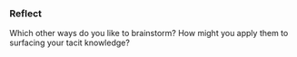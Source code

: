 ### Reflect

Which other ways do you like to brainstorm? How might you apply them to surfacing your tacit knowledge?
